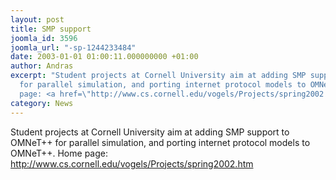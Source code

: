 ```yaml
---
layout: post
title: SMP support
joomla_id: 3596
joomla_url: "-sp-1244233484"
date: 2003-01-01 01:00:11.000000000 +01:00
author: Andras
excerpt: "Student projects at Cornell University aim at adding SMP support to OMNeT++
  for parallel simulation, and porting internet protocol models to OMNeT++. \rHome
  page: <a href=\"http://www.cs.cornell.edu/vogels/Projects/spring2002.htm\">http://www.cs.cornell.edu/vogels/Projects/spring2002.htm</a>"
category: News
---
```

Student projects at Cornell University aim at adding SMP support to OMNeT++ for parallel simulation, and porting internet protocol models to OMNeT++.
Home page: <a href="http://www.cs.cornell.edu/vogels/Projects/spring2002.htm">http://www.cs.cornell.edu/vogels/Projects/spring2002.htm</a>
